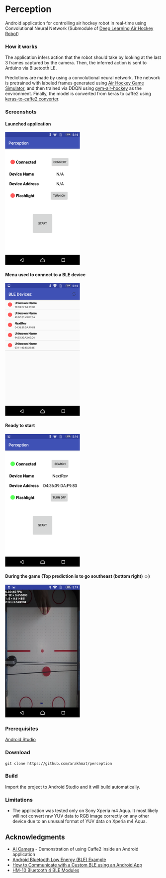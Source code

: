 
# Perception
Android application for controlling air hockey robot in real-time using Convolutional Neural Network (Submodule of [Deep Learning Air Hockey Robot](https://github.com/arakhmat/41X))

### How it works
The application infers action that the robot should take by looking at the last 3 frames captured by the camera.
Then, the inferred action is sent to Arduino via Bluetooth LE.

Predictions are made by using a convolutional neural network. The network is pretrained 
with labeled frames generated using [Air Hockey Game Simulator](https://github.com/arakhmat/air-hockey), and then trained via DDQN using [gym-air-hockey](https://github.com/arakhmat/gym-air-hockey) as the environment. Finally, the model is converted from keras to caffe2 using [keras-to-caffe2 converter](https://github.com/arakhmat/keras-to-caffe2).
### Screenshots
#### Launched application
<img src="https://github.com/arakhmat/perception/blob/master/images/start.png" width="240" height="425">

#### Menu used to connect to a BLE device
<img src="https://github.com/arakhmat/perception/blob/master/images/connect.png" width="240" height="425">

#### Ready to start
<img src="https://github.com/arakhmat/perception/blob/master/images/ready.png" width="240" height="425">

#### During the game (Top prediction is to go southeast (bottom right) ☺)
<img src="https://github.com/arakhmat/perception/blob/master/images/action.png" width="240" height="425">

### Prerequisites
[Android Studio](https://developer.android.com/studio/index.html)
### Download
```
git clone https://github.com/arakhmat/perception 
```
### Build
Import the project to Android Studio and it will build automatically.
### Limitations
* The application was tested only on Sony Xperia m4 Aqua. It most likely will not convert raw YUV data to RGB image correctly on any other device due to an unusual format of YUV data on Xperia m4 Aqua.
## Acknowledgments
* [AI Camera](https://github.com/bwasti/AICamera) - Demonstration of using Caffe2 inside an Android application
* [Android Bluetooth Low Energy (BLE) Example](http://www.truiton.com/2015/04/android-bluetooth-low-energy-ble-example/)
* [How to Communicate with a Custom BLE using an Android App](https://www.allaboutcircuits.com/projects/how-to-communicate-with-a-custom-ble-using-an-android-app/)
* [HM-10 Bluetooth 4 BLE Modules](http://www.martyncurrey.com/hm-10-bluetooth-4ble-modules/)


